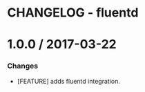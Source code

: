 # CHANGELOG - fluentd

1.0.0 / 2017-03-22
==================

### Changes

* [FEATURE] adds fluentd integration.

